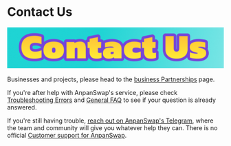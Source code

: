 # Contact Us

![](img-contact-2021-09-10-18-55-05.png)

Businesses and projects, please head to the [business Partnerships](https://docs.anpanswap.finance/#/contact-us/business-partnerships) page. 

If you're after help with AnpanSwap's service, please check [Troubleshooting Errors](https://docs.anpanswap.finance/#/help/troubleshooting) and [General FAQ](https://docs.anpanswap.finance/#/help/faq) to see if your question is already answered.

If you're still having trouble, [reach out on AnpanSwap's Telegram](https://t.me/anpanswap), where the team and community will give you whatever help they can. There is no official [Customer support for AnpanSwap](https://docs.anpanswap.finance/#/contact-us/customer-support).

